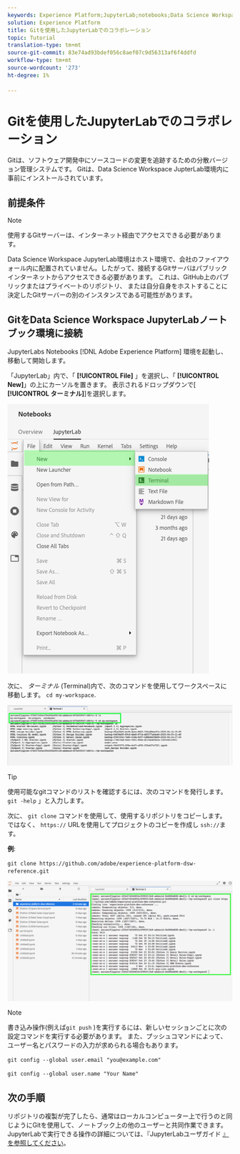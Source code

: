```yaml
---
keywords: Experience Platform;JupyterLab;notebooks;Data Science Workspace;popular topics;Git;Github
solution: Experience Platform
title: Gitを使用したJupyterLabでのコラボレーション
topic: Tutorial
translation-type: tm+mt
source-git-commit: 83e74ad93bdef056c8aef07c9d56313af6f4ddfd
workflow-type: tm+mt
source-wordcount: '273'
ht-degree: 1%

---
```



# Gitを使用したJupyterLabでのコラボレーション

Gitは、ソフトウェア開発中にソースコードの変更を追跡するための分散バージョン管理システムです。 Gitは、Data Science Workspace JupterLab環境内に事前にインストールされています。

## 前提条件

>[!NOTE]
> 使用するGitサーバーは、インターネット経由でアクセスできる必要があります。

Data Science Workspace JupyterLab環境はホスト環境で、会社のファイアウォール内に配置されていません。したがって、接続するGitサーバはパブリックインターネットからアクセスできる必要があります。 これは、GitHub上のパブリックまたはプライベートのリポジトリ、 [](https://github.com/) または自分自身をホストすることに決定したGitサーバーの別のインスタンスである可能性があります。

## GitをData Science Workspace JupyterLabノートブック環境に接続

JupyterLabs Notebooks [!DNL Adobe Experience Platform][](https://platform.adobe.com/notebooks/jupyterLab) 環境を起動し、移動して開始します。

「JupyterLab」内で、「 **[!UICONTROL File]** 」を選択し、「 **[!UICONTROL New]**」の上にカーソルを置きます。 表示されるドロップダウンで[ **[!UICONTROL ターミナル]**]を選択します。

![JupyterLab Nav](../images/jupyterlab/tutorials/open-terminal.png)

次に、 *ターミナル* (Terminal)内で、次のコマンドを使用してワークスペースに移動します。 `cd my-workspace`.

![cdワークスペース](../images/jupyterlab/tutorials/find-workspace.png)

>[!TIP]
> 使用可能なgitコマンドのリストを確認するには、次のコマンドを発行します。 `git -help` 」と入力します。

次に、 `git clone` コマンドを使用して、使用するリポジトリをコピーします。 ではなく、 `https://` URLを使用してプロジェクトのコピーを作成し `ssh://`ます。

**例**:

`git clone https://github.com/adobe/experience-platform-dsw-reference.git`

![clone](../images/jupyterlab/tutorials/git-collaboration.png)

>[!NOTE]
> 書き込み操作(例えば`git push` )を実行するには、新しいセッションごとに次の設定コマンドを実行する必要があります。 また、プッシュコマンドによって、ユーザー名とパスワードの入力が求められる場合もあります。
>
>`git config --global user.email "you@example.com"`
>
>`git config --global user.name "Your Name"`

## 次の手順

リポジトリの複製が完了したら、通常はローカルコンピューター上で行うのと同じようにGitを使用して、ノートブック上の他のユーザーと共同作業できます。 JupyterLabで実行できる操作の詳細については、『JupyterLabユーザガイド [』を参照してください](./overview.md)。
